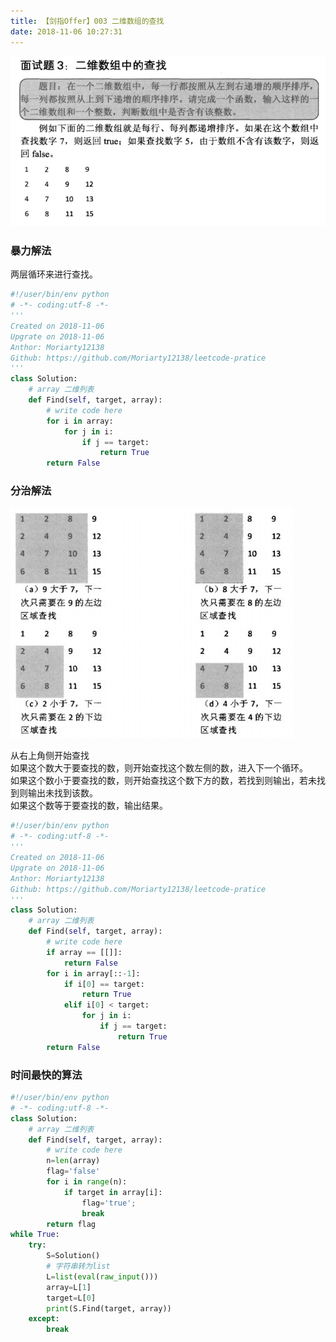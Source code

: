 ```yaml
---
title: 【剑指Offer】003 二维数组的查找
date: 2018-11-06 10:27:31
---
```

![003](/images/alg-images/003.jpg)  

### 暴力解法

两层循环来进行查找。  

```python
#!/user/bin/env python
# -*- coding:utf-8 -*-
'''
Created on 2018-11-06
Upgrate on 2018-11-06
Anthor: Moriarty12138
Github: https://github.com/Moriarty12138/leetcode-pratice
'''
class Solution:
    # array 二维列表
    def Find(self, target, array):
        # write code here
        for i in array:
            for j in i:
                if j == target:
                    return True
        return False
```

### 分治解法  
![003](/images/alg-images/003-1.jpg)  

从右上角侧开始查找  
如果这个数大于要查找的数，则开始查找这个数左侧的数，进入下一个循环。  
如果这个数小于要查找的数，则开始查找这个数下方的数，若找到则输出，若未找到则输出未找到该数。  
如果这个数等于要查找的数，输出结果。  

```python
#!/user/bin/env python
# -*- coding:utf-8 -*-
'''
Created on 2018-11-06
Upgrate on 2018-11-06
Anthor: Moriarty12138
Github: https://github.com/Moriarty12138/leetcode-pratice
'''
class Solution:
    # array 二维列表
    def Find(self, target, array):
        # write code here
        if array == [[]]:
            return False
        for i in array[::-1]:
            if i[0] == target:
                return True
            elif i[0] < target:
                for j in i:
                    if j == target:
                        return True
        return False
```

### 时间最快的算法

```python
#!/user/bin/env python
# -*- coding:utf-8 -*-
class Solution:
    # array 二维列表
    def Find(self, target, array):
        # write code here
        n=len(array)
        flag='false'
        for i in range(n):
            if target in array[i]:
                flag='true';
                break
        return flag
while True:
    try:
        S=Solution()
        # 字符串转为list
        L=list(eval(raw_input()))
        array=L[1]
        target=L[0]
        print(S.Find(target, array))
    except:
        break
```
